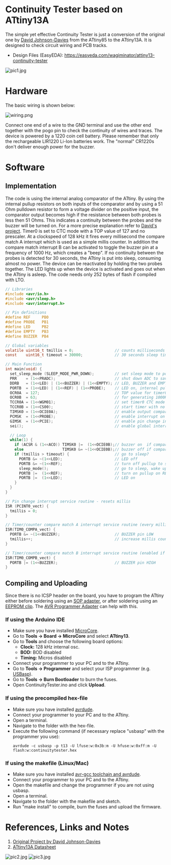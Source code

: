 # Continuity Tester based on ATtiny13A
The simple yet effective Continuity Tester is just a conversion of the original one by [David Johnson-Davies](http://www.technoblogy.com/show?1YON) from the ATtiny85 to the ATtiny13A. It is designed to check circuit wiring and PCB tracks.

- Design Files (EasyEDA): https://easyeda.com/wagiminator/attiny13-continuity-tester

![pic1.jpg](https://raw.githubusercontent.com/wagiminator/ATtiny13-ContinuityTester/main/documentation/ContinuityTester_pic1.jpg)

# Hardware
The basic wiring is shown below:

![wiring.png](https://raw.githubusercontent.com/wagiminator/ATtiny13-ContinuityTester/main/documentation/ContinuityTester_wiring.png)

Connect one end of a wire to the GND terminal and use the other end together with the pogo pin to check the continuity of wires and traces. The device is powered by a 1220 coin cell battery. Please remember that only the rechargeable LIR1220 Li-Ion batteries work. The "normal" CR1220s don't deliver enough power for the buzzer.

# Software
## Implementation
The code is using the internal analog comparator of the ATtiny. By using the internal pullup resistors on both inputs of the comparator and by using a 51 Ohm pulldown resistor to form a voltage divider on the positive input, the comparator output becomes high if the resistance between both probes is less then 51 Ohms. This indicates a continuity between the probes and the buzzer will be turned on. For a more precise explanation refer to [David's project](http://www.technoblogy.com/show?1YON). Timer0 is set to CTC mode with a TOP value of 127 and no prescaler. At a clockspeed of 128 kHz it fires every millisecond the compare match A interrupt which is used as a simple millis counter. In addition the compare match interrupt B can be activated to toggle the buzzer pin at a frequency of 1000 Hz, which creates a "beep". If no continuity between the probes is detected for 30 seconds, the ATtiny is put into sleep, consuming almost no power. The device can be reactivated by holding the two probes together. The LED lights up when the device is activated and goes out when the ATtiny is asleep. The code needs only 252 bytes of flash if compiled with LTO.

```c
// Libraries
#include <avr/io.h>
#include <avr/sleep.h>
#include <avr/interrupt.h>

// Pin definitions
#define REF     PB0
#define PROBE   PB1
#define LED     PB2
#define EMPTY   PB3
#define BUZZER  PB4

// Global variables
volatile uint16_t tmillis = 0;                  // counts milliseconds
const    uint16_t timeout = 30000;              // 30 seconds sleep timer

// Main Function
int main(void) {
  set_sleep_mode (SLEEP_MODE_PWR_DOWN);         // set sleep mode to power down
  PRR    = (1<<PRADC);                          // shut down ADC to save power
  DDRB   = (1<<LED) | (1<<BUZZER) | (1<<EMPTY); // LED, BUZZER and EMPTY pin as output
  PORTB  = (1<<LED) | (1<<REF) | (1<<PROBE);    // LED on, internal pullups for REF and PROBE
  OCR0A  = 127;                                 // TOP value for timer0
  OCR0B  = 63;                                  // for generating 1000Hz buzzer tone
  TCCR0A = (1<<WGM01);                          // set timer0 CTC mode
  TCCR0B = (1<<CS00);                           // start timer with no prescaler
  TIMSK0 = (1<<OCIE0A);                         // enable output compare match A interrupt
  PCMSK  = (1<<PROBE);                          // enable interrupt on PROBE pin
  GIMSK  = (1<<PCIE);                           // enable pin change interrupts
  sei();                                        // enable global interrupts

  // Loop
  while(1) {
    if (ACSR & (1<<ACO)) TIMSK0 |=  (1<<OCIE0B);// buzzer on  if comparator output is 1
    else                 TIMSK0 &= ~(1<<OCIE0B);// buzzer off if comparator output is 0
    if (tmillis > timeout) {                    // go to sleep?
      PORTB &= ~(1<<LED);                       // LED off
      PORTB &= ~(1<<REF);                       // turn off pullup to save power
      sleep_mode();                             // go to sleep, wake up by pin change
      PORTB |=  (1<<REF);                       // turn on pullup on REF pin
      PORTB |=  (1<<LED);                       // LED on
    }
  }
}

// Pin change interrupt service routine - resets millis
ISR (PCINT0_vect) {
  tmillis = 0;
}

// Timer/counter compare match A interrupt service routine (every millisecond)
ISR(TIM0_COMPA_vect) {
  PORTB &= ~(1<<BUZZER);                        // BUZZER pin LOW
  tmillis++;                                    // increase millis counter
}

// Timer/counter compare match B interrupt service routine (enabled if buzzer has to beep)
ISR(TIM0_COMPB_vect) {
  PORTB |= (1<<BUZZER);                         // BUZZER pin HIGH
}
```

## Compiling and Uploading
Since there is no ICSP header on the board, you have to program the ATtiny either before soldering using an [SOP adapter](https://aliexpress.com/wholesale?SearchText=sop-8+150mil+adapter), or after soldering using an [EEPROM clip](https://aliexpress.com/wholesale?SearchText=sop8+eeprom+programming+clip). The [AVR Programmer Adapter](https://github.com/wagiminator/AVR-Programmer/tree/master/AVR_Programmer_Adapter) can help with this.

### If using the Arduino IDE
- Make sure you have installed [MicroCore](https://github.com/MCUdude/MicroCore).
- Go to **Tools -> Board -> MicroCore** and select **ATtiny13**.
- Go to **Tools** and choose the following board options:
  - **Clock:**  128 kHz internal osc.
  - **BOD:**    BOD disabled
  - **Timing:** Micros disabled
- Connect your programmer to your PC and to the ATtiny.
- Go to **Tools -> Programmer** and select your ISP programmer (e.g. [USBasp](https://aliexpress.com/wholesale?SearchText=usbasp)).
- Go to **Tools -> Burn Bootloader** to burn the fuses.
- Open ContinuityTester.ino and click **Upload**.

### If using the precompiled hex-file
- Make sure you have installed [avrdude](https://learn.adafruit.com/usbtinyisp/avrdude).
- Connect your programmer to your PC and to the ATtiny.
- Open a terminal.
- Navigate to the folder with the hex-file.
- Execute the following command (if necessary replace "usbasp" with the programmer you use):
  ```
  avrdude -c usbasp -p t13 -U lfuse:w:0x3b:m -U hfuse:w:0xff:m -U flash:w:continuitytester.hex
  ```

### If using the makefile (Linux/Mac)
- Make sure you have installed [avr-gcc toolchain and avrdude](http://maxembedded.com/2015/06/setting-up-avr-gcc-toolchain-on-linux-and-mac-os-x/).
- Connect your programmer to your PC and to the ATtiny.
- Open the makefile and change the programmer if you are not using usbasp.
- Open a terminal.
- Navigate to the folder with the makefile and sketch.
- Run "make install" to compile, burn the fuses and upload the firmware.

# References, Links and Notes
1. [Original Project by David Johnson-Davies](http://www.technoblogy.com/show?1YON)
2. [ATtiny13A Datasheet](http://ww1.microchip.com/downloads/en/DeviceDoc/doc8126.pdf)

![pic2.jpg](https://raw.githubusercontent.com/wagiminator/ATtiny13-ContinuityTester/main/documentation/ContinuityTester_pic2.jpg)
![pic3.jpg](https://raw.githubusercontent.com/wagiminator/ATtiny13-ContinuityTester/main/documentation/ContinuityTester_pic3.jpg)
